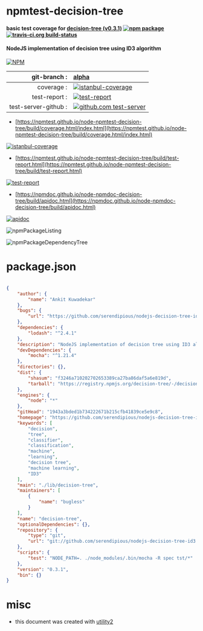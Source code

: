 # npmtest-decision-tree

#### basic test coverage for  [decision-tree (v0.3.1)](https://github.com/serendipious/nodejs-decision-tree-id3#readme)  [![npm package](https://img.shields.io/npm/v/npmtest-decision-tree.svg?style=flat-square)](https://www.npmjs.org/package/npmtest-decision-tree) [![travis-ci.org build-status](https://api.travis-ci.org/npmtest/node-npmtest-decision-tree.svg)](https://travis-ci.org/npmtest/node-npmtest-decision-tree)

#### NodeJS implementation of decision tree using ID3 algorithm

[![NPM](https://nodei.co/npm/decision-tree.png?downloads=true&downloadRank=true&stars=true)](https://www.npmjs.com/package/decision-tree)

| git-branch : | [alpha](https://github.com/npmtest/node-npmtest-decision-tree/tree/alpha)|
|--:|:--|
| coverage : | [![istanbul-coverage](https://npmtest.github.io/node-npmtest-decision-tree/build/coverage.badge.svg)](https://npmtest.github.io/node-npmtest-decision-tree/build/coverage.html/index.html)|
| test-report : | [![test-report](https://npmtest.github.io/node-npmtest-decision-tree/build/test-report.badge.svg)](https://npmtest.github.io/node-npmtest-decision-tree/build/test-report.html)|
| test-server-github : | [![github.com test-server](https://npmtest.github.io/node-npmtest-decision-tree/GitHub-Mark-32px.png)](https://npmtest.github.io/node-npmtest-decision-tree/build/app/index.html) | | build-artifacts : | [![build-artifacts](https://npmtest.github.io/node-npmtest-decision-tree/glyphicons_144_folder_open.png)](https://github.com/npmtest/node-npmtest-decision-tree/tree/gh-pages/build)|

- [https://npmtest.github.io/node-npmtest-decision-tree/build/coverage.html/index.html](https://npmtest.github.io/node-npmtest-decision-tree/build/coverage.html/index.html)

[![istanbul-coverage](https://npmtest.github.io/node-npmtest-decision-tree/build/screenCapture.buildCi.browser.%252Ftmp%252Fbuild%252Fcoverage.lib.html.png)](https://npmtest.github.io/node-npmtest-decision-tree/build/coverage.html/index.html)

- [https://npmtest.github.io/node-npmtest-decision-tree/build/test-report.html](https://npmtest.github.io/node-npmtest-decision-tree/build/test-report.html)

[![test-report](https://npmtest.github.io/node-npmtest-decision-tree/build/screenCapture.buildCi.browser.%252Ftmp%252Fbuild%252Ftest-report.html.png)](https://npmtest.github.io/node-npmtest-decision-tree/build/test-report.html)

- [https://npmdoc.github.io/node-npmdoc-decision-tree/build/apidoc.html](https://npmdoc.github.io/node-npmdoc-decision-tree/build/apidoc.html)

[![apidoc](https://npmdoc.github.io/node-npmdoc-decision-tree/build/screenCapture.buildCi.browser.%252Ftmp%252Fbuild%252Fapidoc.html.png)](https://npmdoc.github.io/node-npmdoc-decision-tree/build/apidoc.html)

![npmPackageListing](https://npmtest.github.io/node-npmtest-decision-tree/build/screenCapture.npmPackageListing.svg)

![npmPackageDependencyTree](https://npmtest.github.io/node-npmtest-decision-tree/build/screenCapture.npmPackageDependencyTree.svg)



# package.json

```json

{
    "author": {
        "name": "Ankit Kuwadekar"
    },
    "bugs": {
        "url": "https://github.com/serendipious/nodejs-decision-tree-id3/issues"
    },
    "dependencies": {
        "lodash": "^2.4.1"
    },
    "description": "NodeJS implementation of decision tree using ID3 algorithm",
    "devDependencies": {
        "mocha": "^1.21.4"
    },
    "directories": {},
    "dist": {
        "shasum": "f3246a710202702653389ca27ba86daf5a6e819d",
        "tarball": "https://registry.npmjs.org/decision-tree/-/decision-tree-0.3.1.tgz"
    },
    "engines": {
        "node": "*"
    },
    "gitHead": "1943a3bded1b734222671b215cfb41839ce5e9c8",
    "homepage": "https://github.com/serendipious/nodejs-decision-tree-id3#readme",
    "keywords": [
        "decision",
        "tree",
        "classifier",
        "classification",
        "machine",
        "learning",
        "decision tree",
        "machine learning",
        "ID3"
    ],
    "main": "./lib/decision-tree",
    "maintainers": [
        {
            "name": "bugless"
        }
    ],
    "name": "decision-tree",
    "optionalDependencies": {},
    "repository": {
        "type": "git",
        "url": "git://github.com/serendipious/nodejs-decision-tree-id3.git"
    },
    "scripts": {
        "test": "NODE_PATH=. ./node_modules/.bin/mocha -R spec tst/*"
    },
    "version": "0.3.1",
    "bin": {}
}
```



# misc
- this document was created with [utility2](https://github.com/kaizhu256/node-utility2)
